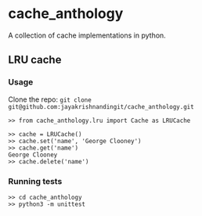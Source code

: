 # cache_anthology
A collection of cache implementations in python.

## LRU cache

### Usage

Clone the repo: `git clone git@github.com:jayakrishnandingit/cache_anthology.git`

```
>> from cache_anthology.lru import Cache as LRUCache

>> cache = LRUCache()
>> cache.set('name', 'George Clooney')
>> cache.get('name')
George Clooney
>> cache.delete('name')
```

### Running tests

```
>> cd cache_anthology
>> python3 -m unittest
```

